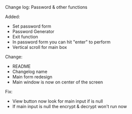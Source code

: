 Change log:
Password & other functions

Added:

- Set password form
- Password Generator
- Exit function
- In password form you can hit "enter" to perform
- Vertical scroll for main box

Change:

- README
- Changelog name
- Main form redesign
- Main window is now on center of the screen

Fix:

- View button now look for main input if is null
- If main input is null the encrypt & decrypt won't run now